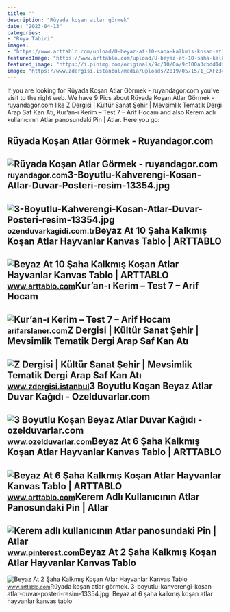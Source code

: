 ```yaml
---
title: ""
description: "Rüyada koşan atlar görmek"
date: "2023-04-13"
categories:
- "Ruya Tabiri"
images:
- "https://www.arttablo.com/upload/U-beyaz-at-10-saha-kalkmis-kosan-atlar-hayvanlar-kanvas-tablo1468916146-800.jpg"
featuredImage: "https://www.arttablo.com/upload/U-beyaz-at-10-saha-kalkmis-kosan-atlar-hayvanlar-kanvas-tablo1468916146-800.jpg"
featured_image: "https://i.pinimg.com/originals/9c/10/0a/9c100a3cbdd1dd27f2c05ec396b10e35.jpg"
image: "https://www.zdergisi.istanbul/media/uploads/2019/05/15/1_CXFz3vD.jpg"
---
```


If you are looking for Rüyada Koşan Atlar Görmek - ruyandagor.com you've visit to the right web. We have 9 Pics about Rüyada Koşan Atlar Görmek - ruyandagor.com like Z Dergisi | Kültür Sanat Şehir | Mevsimlik Tematik Dergi Arap Saf Kan Atı, Kur’an-ı Kerim – Test 7 – Arif Hocam and also Kerem adlı kullanıcının Atlar panosundaki Pin | Atlar. Here you go:

Rüyada Koşan Atlar Görmek - Ruyandagor.com
------------------------------------------

 ![Rüyada Koşan Atlar Görmek - ruyandagor.com](https://images.ruyandagor.com/2017/04/kosan-atlar-gormek-0029.jpg) <small>ruyandagor.com</small>3-Boyutlu-Kahverengi-Kosan-Atlar-Duvar-Posteri-resim-13354.jpg
--------------------------------------------------------------

 ![3-Boyutlu-Kahverengi-Kosan-Atlar-Duvar-Posteri-resim-13354.jpg](https://ozenduvarkagidi.com.tr/images/urunler/3-Boyutlu-Kahverengi-Kosan-Atlar-Duvar-Posteri-resim-13354.jpg) <small>ozenduvarkagidi.com.tr</small>Beyaz At 10 Şaha Kalkmış Koşan Atlar Hayvanlar Kanvas Tablo | ARTTABLO
----------------------------------------------------------------------

 ![Beyaz At 10 Şaha Kalkmış Koşan Atlar Hayvanlar Kanvas Tablo | ARTTABLO](https://www.arttablo.com/upload/U-beyaz-at-10-saha-kalkmis-kosan-atlar-hayvanlar-kanvas-tablo1468916146-800.jpg) <small>www.arttablo.com</small>Kur’an-ı Kerim – Test 7 – Arif Hocam
------------------------------------

 ![Kur’an-ı Kerim – Test 7 – Arif Hocam](https://arifarslaner.com/wordpress/wp-content/uploads/2021/12/kumda-kosan-atlar-768x595.jpg) <small>arifarslaner.com</small>Z Dergisi | Kültür Sanat Şehir | Mevsimlik Tematik Dergi Arap Saf Kan Atı
-------------------------------------------------------------------------

 ![Z Dergisi | Kültür Sanat Şehir | Mevsimlik Tematik Dergi Arap Saf Kan Atı](https://www.zdergisi.istanbul/media/uploads/2019/05/15/1_CXFz3vD.jpg) <small>www.zdergisi.istanbul</small>3 Boyutlu Koşan Beyaz Atlar Duvar Kağıdı - Ozelduvarlar.com
-----------------------------------------------------------

 ![3 Boyutlu Koşan Beyaz Atlar Duvar Kağıdı - ozelduvarlar.com](https://www.ozelduvarlar.com/images/urunler/3-Boyutlu-Kosan-Beyaz-Atlar-Duvar-Kagidi-resim-9462.jpg) <small>www.ozelduvarlar.com</small>Beyaz At 6 Şaha Kalkmış Koşan Atlar Hayvanlar Kanvas Tablo | ARTTABLO
---------------------------------------------------------------------

 ![Beyaz At 6 Şaha Kalkmış Koşan Atlar Hayvanlar Kanvas Tablo | ARTTABLO](https://www.arttablo.com/upload/U-beyaz-at-6-saha-kalkmis-kosan-atlar-hayvanlar-kanvas-tablo1468915799-800.jpg) <small>www.arttablo.com</small>Kerem Adlı Kullanıcının Atlar Panosundaki Pin | Atlar
-----------------------------------------------------

 ![Kerem adlı kullanıcının Atlar panosundaki Pin | Atlar](https://i.pinimg.com/originals/9c/10/0a/9c100a3cbdd1dd27f2c05ec396b10e35.jpg) <small>www.pinterest.com</small>Beyaz At 2 Şaha Kalkmış Koşan Atlar Hayvanlar Kanvas Tablo
----------------------------------------------------------

 ![Beyaz At 2 Şaha Kalkmış Koşan Atlar Hayvanlar Kanvas Tablo](https://www.arttablo.com/upload/U-beyaz-at-2-saha-kalkmis-kosan-atlar-hayvanlar-kanvas-tablo1468915657-800.jpg) <small>www.arttablo.com</small>Rüyada koşan atlar görmek. 3-boyutlu-kahverengi-kosan-atlar-duvar-posteri-resim-13354.jpg. Beyaz at 6 şaha kalkmış koşan atlar hayvanlar kanvas tablo

